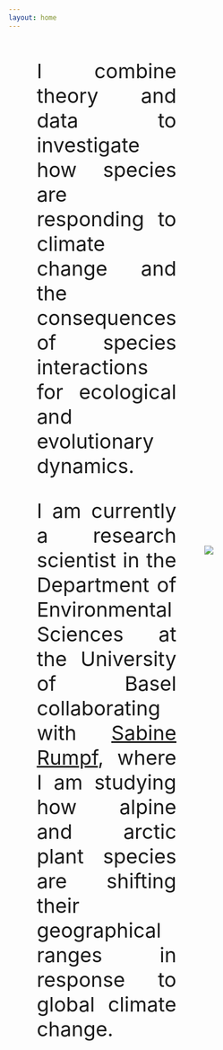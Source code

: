 ```yaml
---
layout: home
---
```


<div style="display: flex; align-items: center;">
  <div style="flex: 1; text-align: center; padding: 0 10%;">

<p style="font-size: 36px; text-align: justify;">I combine theory and data to investigate how species are responding to climate change and the consequences of species interactions for ecological and evolutionary dynamics.</p>
<p style="font-size: 36px; text-align: justify;">I am currently a research scientist in the Department of Environmental Sciences at the University of Basel collaborating with <a href="https://www.eco.duw.unibas.ch/en/" target="_blank" rel="noopener">Sabine Rumpf</a>, where I am studying how alpine and arctic plant species are shifting their geographical ranges in response to global climate change.</p>

  </div>
  <div style="flex: 1;">
    <img src="{{ '/images/Chris_homepage.jpg' | relative_url }}" style="max-height: 10in; height: auto; width: auto;">
  </div>
</div>
